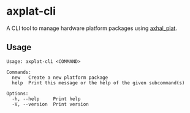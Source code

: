 # axplat-cli

A CLI tool to manage hardware platform packages using [axhal_plat](https://github.com/arceos-org/axhal_crates/tree/main/axhal_plat).

## Usage

```text
Usage: axplat-cli <COMMAND>

Commands:
  new   Create a new platform package
  help  Print this message or the help of the given subcommand(s)

Options:
  -h, --help     Print help
  -V, --version  Print version
```
